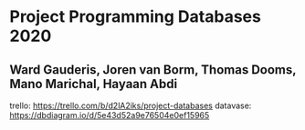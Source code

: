 # Project Programming Databases 2020
## Ward Gauderis, Joren van Borm, Thomas Dooms, Mano Marichal, Hayaan Abdi

trello: https://trello.com/b/d2lA2iks/project-databases
datavase: https://dbdiagram.io/d/5e43d52a9e76504e0ef15965